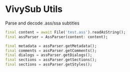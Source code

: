 # VivySub Utils

Parse and decode .ass/ssa subtitles

```dart
final content = await File('test.ass').readAsString();
final assParser = AssParser(content: content);

final metadata = assParser.getMetadata();
final comments = assParser.getComments();
final dialogs = assParser.getDialogs();
final sections = assParser.getSections();
final sections = assParser.getStyles();
```

